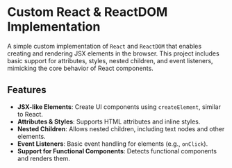 # Custom React & ReactDOM Implementation

A simple custom implementation of `React` and `ReactDOM` that enables creating and rendering JSX elements in the browser. This project includes basic support for attributes, styles, nested children, and event listeners, mimicking the core behavior of React components.


## Features

- **JSX-like Elements**: Create UI components using `createElement`, similar to React.
- **Attributes & Styles**: Supports HTML attributes and inline styles.
- **Nested Children**: Allows nested children, including text nodes and other elements.
- **Event Listeners**: Basic event handling for elements (e.g., `onClick`).
- **Support for Functional Components**: Detects functional components and renders them.


<!-- ## Getting Started -->

